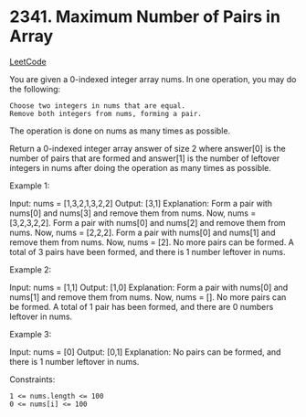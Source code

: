 # 2341. Maximum Number of Pairs in Array

[LeetCode](https://leetcode.com/problems/maximum-number-of-pairs-in-array/)

You are given a 0-indexed integer array nums. In one operation, you may do the following:

    Choose two integers in nums that are equal.
    Remove both integers from nums, forming a pair.

The operation is done on nums as many times as possible.

Return a 0-indexed integer array answer of size 2 where answer[0] is the number of pairs that are formed and answer[1] is the number of leftover integers in nums after doing the operation as many times as possible.

 

Example 1:

Input: nums = [1,3,2,1,3,2,2]
Output: [3,1]
Explanation:
Form a pair with nums[0] and nums[3] and remove them from nums. Now, nums = [3,2,3,2,2].
Form a pair with nums[0] and nums[2] and remove them from nums. Now, nums = [2,2,2].
Form a pair with nums[0] and nums[1] and remove them from nums. Now, nums = [2].
No more pairs can be formed. A total of 3 pairs have been formed, and there is 1 number leftover in nums.

Example 2:

Input: nums = [1,1]
Output: [1,0]
Explanation: Form a pair with nums[0] and nums[1] and remove them from nums. Now, nums = [].
No more pairs can be formed. A total of 1 pair has been formed, and there are 0 numbers leftover in nums.

Example 3:

Input: nums = [0]
Output: [0,1]
Explanation: No pairs can be formed, and there is 1 number leftover in nums.

 

Constraints:

    1 <= nums.length <= 100
    0 <= nums[i] <= 100

